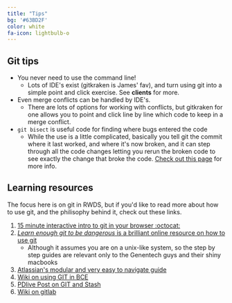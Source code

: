 ```yaml
---
title: "Tips"
bg: '#63BD2F'
color: white
fa-icon: lightbulb-o
---
```


## Git tips
<a name="tips" />

* You never need to use the command line!
    + Lots of IDE's exist (gitkraken is James' fav), and turn using git into a simple point and click exercise. See **clients** for more.
* Even merge conflicts can be handled by IDE's.
    + There are lots of options for working with conflicts, but gitkraken for one allows you to point and click line by line which code to keep in a merge conflict.
* `git bisect` is useful code for finding where bugs entered the code
    + While the use is a little complicated, basically you tell git the commit where it last worked, and where it's now broken, and it can step through all the code changes letting you rerun the broken code to see exactly the change that broke the code. [Check out this page](https://git-scm.com/book/en/v2/Git-Tools-Debugging-with-Git) for more info.

## Learning resources
<a name="learn" />

The focus here is on git in RWDS, but if you'd like to read more about how to use git, and the philisophy behind it, check out these
links.

1. [15 minute interactive intro to git in your browser :octocat:](https://try.github.io/)
2. [*Learn enough git to be dangerous* is a brilliant online resource on how to use git](http://www.learnenough.com/git-tutorial#sec-getting_started)
    + Although it assumes you are on a unix-like system, so the step by step guides are relevant only to the Genentech guys and their shiny macbooks
3. [Atlassian's modular and very easy to navigate guide](https://www.atlassian.com/git/)
4. [Wiki on using GIT in BCE](http://rochewiki.roche.com/confluence/display/CIDM/Development+with+GIT)
5. [PDlive Post on GIT and Stash](https://roche.jiveon.com/docs/DOC-47648)
6. [Wiki on gitlab](http://rochewiki.roche.com/confluence/display/DataHub/Git)
